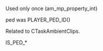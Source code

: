 Used only once (am_mp_property_int)

ped was PLAYER_PED_ID()

Related to CTaskAmbientClips.

IS_PED_*